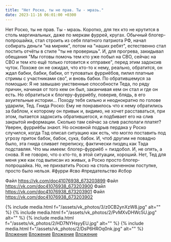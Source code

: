 ```yaml
---
title: "Нет Роско, ты не прав. Ты - мразь."
date: 2023-11-16 06:01:00 +0300
---
```


Нет Роско, ты не прав. Ты - мразь.
Коротко, для тех кто не крутится в столь маргинальных, даже по меркам фуррей, кругах.
Обычный блогер-попрошайка, стал строить из себя платного патриота РФ, начал собирать деньги "на мирняк", потом на "наших ребят", естественно стал постить отчёты в стиле "ты не проверишь". И, для прогрева, закидывал обещания "Мы готовы помочь тем кто уже побыл на СВО, сейчас на СВО и тем кто ещё только готовится к отправке", перед этим задоксив чуток.
Похоже он не ожидал, что кто-то к нему, реально, обратится, он ждал бабки, бабки, бабки, от туповатых фурриёбов, пилил платные стримы с участниками сво", и вновь бабки.
По обратившемуся за помощью:
Я не завышаю умственные способности Теда, по ряду причин, начиная от того кем он был, заканчивая кем он стал и где он есть. Но обратиться к блогеру-фурриёбу, поверив, блядь, в его ахуительные истории... Походу тебя сильно и неоднократно по голове ударили, Тед.
Гнида Роско:
Ему не понравилось что к нему обратились за баблом, к которому он привык и, видимо, не хочет расставаться, при этом, пытается задоксить обратившегося, и подбивает его на слив закрытой информации. Сколько там сейчас за слив располаги платят? Уверен, фурриёбы знают.
Но основной подрыв пердака у Роско случился, когда Тэд описал ситуацию как есть, что могло поставить под угрозу приток бабок, бабок, сука, бабок. И, чтоб другим не повадно было, эта гнида сливает переписку, фактически пиздец как Тэда подставляя.
Что мы имеем: блогер-фурриёб = пиздобол. И, не опять, а снова.
Я не говорю, что о кто-то, в этой ситуации, хороший. Нет, Тед для меня уже как год выписан из живых, а Роско просто блогер-попрошайка. Но, не прихватить Роско на столь конченном поступке, просто было нельзя.
#фурри #сво #предательство #сбор


Файл
https://vk.com/doc41076938_673203899
Файл
https://vk.com/doc41076938_673203900
Файл
https://vk.com/doc41076938_673203901
Файл
https://vk.com/doc41076938_673203902

{% include media.html f="/assets/vk_photos/3/z0CB2ynXzW8.jpg" alt="" %}
{% include media.html f="/assets/vk_photos/2/PvMXvDHWc5U.jpg" alt="" %}
{% include media.html f="/assets/vk_photos/2/HD7NYHsyyEU.jpg" alt="" %}
{% include media.html f="/assets/vk_photos/2/DsP6HROq0nk.jpg" alt="" %}
[Вложение](https://vk.com/doc41076938_673203899)
[Вложение](https://vk.com/doc41076938_673203900)
[Вложение](https://vk.com/doc41076938_673203901)
[Вложение](https://vk.com/doc41076938_673203902)
